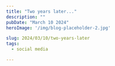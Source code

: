 ```yaml
---
title: "Two years later..."
description: ""
pubDate: "March 10 2024"
heroImage: '/img/blog-placeholder-2.jpg'

slug: 2024/03/10/two-years-later
tags:
  - social media

---
```



